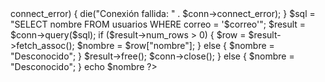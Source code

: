 <?php 
                session_start();
                if(isset($_SESSION['user'])) {
                  $correo = $_SESSION['user'];
                  $servername = "localhost";
                  $username = "root";
                  $password = "";
                  $database = "tesla";

                  $conn = new mysqli($servername, $username, $password, $database);
                  if ($conn->connect_error) {
                      die("Conexión fallida: " . $conn->connect_error);
                  }
                  $sql = "SELECT nombre FROM usuarios WHERE correo = '$correo'";
                  $result = $conn->query($sql);
                  if ($result->num_rows > 0) {
                      $row = $result->fetch_assoc();
                      $nombre = $row["nombre"];
                  } else {
                      $nombre = "Desconocido";
                  }
                  $result->free();
                  $conn->close();
                } else {
                  $nombre = "Desconocido";
                }
                echo $nombre
                ?>